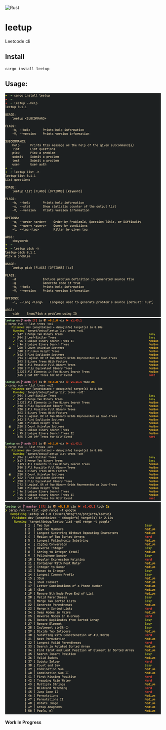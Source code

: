 ![Rust](https://github.com/dragfire/leetup/workflows/Rust/badge.svg)
# leetup
Leetcode cli

## Install
```
cargo install leetup
```

## Usage:
<img src="assets/progress3.png" alt="Leetup" width="600"/>

<img src="assets/progress2.png" alt="Leetup" width="600"/>

<img src="assets/progress1.png" alt="Leetup" width="600"/>

**Work In Progress**
